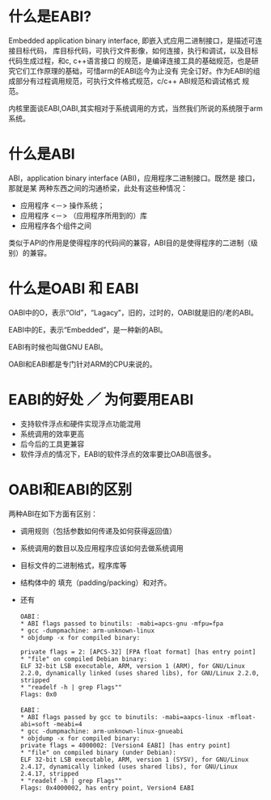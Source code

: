# 什么是EABI?

Embedded application binary interface, 即嵌入式应用二进制接口，是描述可连接目标代码，
库目标代码，可执行文件影像，如何连接，执行和调试，以及目标代码生成过程，和c, c++语言接口
的规范，是编译连接工具的基础规范，也是研究它们工作原理的基础，可惜arm的EABI迄今为止没有
完全订好。作为EABI的组成部分有过程调用规范，可执行文件格式规范，c/c++ ABI规范和调试格式
规范。

内核里面谈EABI,OABI,其实相对于系统调用的方式，当然我们所说的系统限于arm系统。


# 什么是ABI

ABI，application binary interface (ABI)，应用程序二进制接口。既然是 接口，那就是某
两种东西之间的沟通桥梁，此处有这些种情况：

  - 应用程序 <－> 操作系统；
  - 应用程序 <－> （应用程序所用到的）库
  - 应用程序各个组件之间

类似于API的作用是使得程序的代码间的兼容，ABI目的是使得程序的二进制（级别）的兼容。

# 什么是OABI 和 EABI

OABI中的O，表示“Old”，“Lagacy”，旧的，过时的，OABI就是旧的/老的ABI。

EABI中的E，表示“Embedded”，是一种新的ABI。

EABI有时候也叫做GNU EABI。

OABI和EABI都是专门针对ARM的CPU来说的。

# EABI的好处 ／ 为何要用EABI

  - 支持软件浮点和硬件实现浮点功能混用
  - 系统调用的效率更高
  - 后今后的工具更兼容
  - 软件浮点的情况下，EABI的软件浮点的效率要比OABI高很多。

# OABI和EABI的区别

两种ABI在如下方面有区别：

  - 调用规则（包括参数如何传递及如何获得返回值）
  - 系统调用的数目以及应用程序应该如何去做系统调用
  - 目标文件的二进制格式，程序库等
  - 结构体中的 填充（padding/packing）和对齐。
  - 还有

        OABI：
        * ABI flags passed to binutils: -mabi=apcs-gnu -mfpu=fpa
        * gcc -dumpmachine: arm-unknown-linux
        * objdump -x for compiled binary:
        
        private flags = 2: [APCS-32] [FPA float format] [has entry point]
        * "file" on compiled Debian binary:
        ELF 32-bit LSB executable, ARM, version 1 (ARM), for GNU/Linux 2.2.0, dynamically linked (uses shared libs), for GNU/Linux 2.2.0, stripped
        * "readelf -h | grep Flags""
        Flags: 0x0
        
        EABI：
        * ABI flags passed by gcc to binutils: -mabi=aapcs-linux -mfloat-abi=soft -meabi=4
        * gcc -dumpmachine: arm-unknown-linux-gnueabi
        * objdump -x for compiled binary:
        private flags = 4000002: [Version4 EABI] [has entry point]
        * "file" on compiled binary (under Debian):
        ELF 32-bit LSB executable, ARM, version 1 (SYSV), for GNU/Linux 2.4.17, dynamically linked (uses shared libs), for GNU/Linux 2.4.17, stripped
        * "readelf -h | grep Flags""
        Flags: 0x4000002, has entry point, Version4 EABI
    


